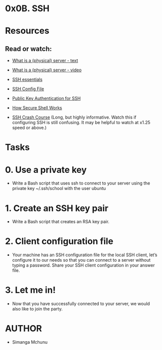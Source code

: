 # 0x0B. SSH

# Resources

## Read or watch:

- [What is a (physical) server - text](https://intranet.alxswe.com/rltoken/dkgW9lKiBRiUZHfq0MDJuw)

- [What is a (physical) server - video](https://intranet.alxswe.com/rltoken/AxFcTdcXUCsrVp01X_EbFA)

- [SSH essentials](https://intranet.alxswe.com/rltoken/ux0eM1QU9reNyG45b0erAQ)

- [SSH Config File](https://intranet.alxswe.com/rltoken/Rc9FpSy4ZaQWPlcWLinbNw)

- [Public Key Authentication for SSH](https://intranet.alxswe.com/rltoken/tOcxk5mtkedBM0WxyDZxTw)

- [How Secure Shell Works](https://intranet.alxswe.com/rltoken/j0atjRrVfZ6F810qmPfAzA)

- [SSH Crash Course](https://intranet.alxswe.com/rltoken/FKqd8CjxExmpWGu6xGavKw) (Long, but highly informative. Watch this if configuring SSH is still confusing. It may be helpful to watch at x1.25 speed or above.)

# Tasks

# 0. Use a private key
- Write a Bash script that uses ssh to connect to your server using the private key ~/.ssh/school with the user ubuntu

# 1. Create an SSH key pair
- Write a Bash script that creates an RSA key pair.

# 2. Client configuration file
- Your machine has an SSH configuration file for the local SSH client, let’s configure it to our needs so that you can connect to a server without typing a password. Share your SSH client configuration in your answer file.

# 3. Let me in!
- Now that you have successfully connected to your server, we would also like to join the party.

# AUTHOR
- Simanga Mchunu
